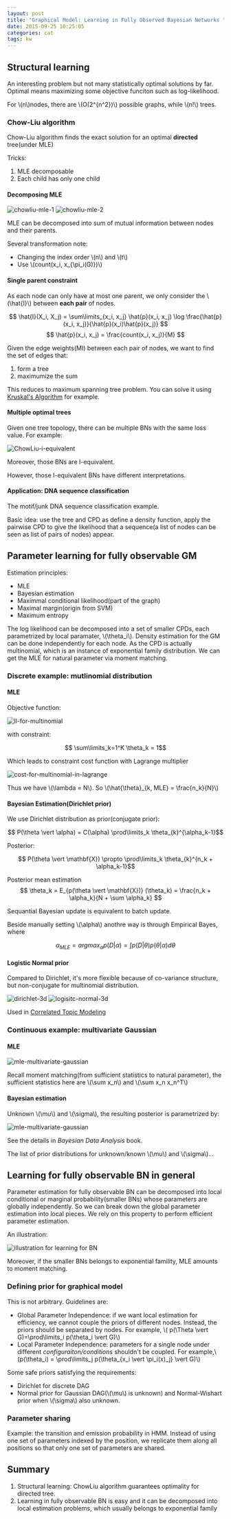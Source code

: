 ```yaml
---
layout: post
title: "Graphical Model: Learning in Fully Observed Bayesian Networks "
date: 2015-09-25 10:25:05
categories: cat
tags: kw
---
```


## Structural learning

An interesting problem but not many statistically optimal solutions by far. Optimal means maximizing some objective funciton such as log-likelihood.

For \\(n\\)nodes, there are \\(O(2^{n^2})\\) possible graphs, while \\(n!\\) trees.

### Chow-Liu algorithm

Chow-Liu algorithm finds the exact solution for an optimal **directed** tree(under MLE)

Tricks:

1. MLE decomposable
2. Each child has only one child

#### Decomposing MLE

![chowliu-mle-1](/assets/images/pgm/chowliu-mle-decompose-1.png)
![chowliu-mle-2](/assets/images/pgm/chowliu-mle-decompose-2.png)

MLE can be decomposed into sum of mutual information between nodes and their parents.

Several transformation note:

- Changing the index order \\(n\\) and \\(t\\)
- Use \\(count(x_i, x_{\pi_i(G)})\\)


#### Single parent constraint

As each node can only have at most one parent, we only consider the \\(\hat{I}\\) between **each pair** of nodes.

$$
\hat{I}(X_i, X_j) = \sum\limits_{x_i, x_j} \hat{p}(x_i, x_j) \log \frac{\hat{p}(x_i, x_j)}{\hat{p}(x_i)\hat{p}(x_j)}
$$
$$
\hat{p}(x_i, x_j) = \frac{count(x_i, x_j)}{M}
$$

Given the edge weights(MI) between each pair of nodes, we want to find the set of edges that:

1. form a tree
2. maximumize the sum

This reduces to maximum spanning tree problem. You can solve it using [Kruskal's Algorithm](http://mathworld.wolfram.com/KruskalsAlgorithm.html) for example.

#### Multiple optimal trees

Given one tree topology, there can be multiple BNs with the same loss value. For example:

![ChowLiu-i-equivalent](/assets/images/pgm/chow-liu-i-equivalent.png)

Moreover, those BNs are I-equivalent.

However, those I-equivalent BNs have different interpretations.

#### Application: DNA sequence classification

The motif/junk DNA sequence classification example.

Basic idea: use the tree and CPD as define a density function, apply the pairwise CPD to give the likelihood that a sequence(a list of nodes can be seen as list of pairs of nodes) appear. 

## Parameter learning for fully observable GM

Estimation principles:

- MLE
- Bayesian estimation
- Maximmal conditional likelihood(part of the graph)
- Maximal margin(origin from SVM)
- Maximum entropy


The log likelihood can be decomposed into a set of smaller CPDs, each parametrized by local paramater, \\(\theta_i\\). Density estimation for the GM can be done independently for each node. As the CPD is actually multinomial, which is an instance of exponential family distribution. We can get the MLE for natural parameter via moment matching.

### Discrete example: mutlinomial distribution

#### MLE

Objective function:

![ll-for-multinomial](/assets/images/pgm/ll-for-multinomial.png)

with constraint:

$$ \sum\limits_k=1^K \theta_k = 1$$

Which leads to constraint cost function with Lagrange multiplier

![cost-for-multinomial-in-lagrange](/assets/images/pgm/cost-function-for-multinomial-in-lagrange-form.png)

Thus we have \\(\lambda = N\\). So \\(\hat{\theta}_{k, MLE} = \frac{n_k}{N}\\)

#### Bayesian Estimation(Dirichlet prior)

We use Dirichlet distribution as prior(conjugate prior):

$$ P(\theta \vert \alpha) = C(\alpha) \prod\limits_k \theta_{k}^{\alpha_k-1}$$

Posterior:

$$ P(\theta \vert \mathbf{X}) \propto  \prod\limits_k \theta_{k}^{n_k + \alpha_k-1}$$

Posterior mean estimation $$ \theta_k = E_{p(\theta \vert \mathbf{X})} (\theta_k) = \frac{n_k + \alpha_k}{N + \sum \alpha_k} $$

Sequantial Bayesian update is equivalent to batch update.

Beside manually setting \\(\alpha\\) anothre way is through Empirical Bayes, where

$$ \alpha_{MLE} = argmax_{\alpha} p(D | \alpha) = \int p(D \vert \theta) p(\theta \vert \alpha) d \theta$$

#### Logistic Normal prior

Compared to Dirichlet, it's more flexible because of co-variance structure, but non-conjugate for multinomial distribution.

![dirichlet-3d](/assets/images/pgm/dirichlet-3d.png)
![logisitc-normal-3d](/assets/images/pgm/logistic-normal-3d.png)

Used in [Correlated Topic Modeling](https://www.cs.princeton.edu/~blei/papers/BleiLafferty2006.pdf)


### Continuous example: multivariate Gaussian

#### MLE

![mle-multivariate-gaussian](/assets/images/pgm/mle-multivariate-gaussian.png)

Recall moment matching(from sufficient statistics to natural parameter), the sufficient statistics here are \\(\sum x_n\\) and \\(\sum x_n x_n^T\\)

#### Bayesian estimation

Unknown \\(\mu\\) and \\(\sigma\\), the resulting posterior is parametrized by:

![mle-multivariate-gaussian](/assets/images/pgm/bayesian-estimation-result-for-multivariat-gaussian.png)

See the details in *Bayesian Data Analysis* book.

The list of prior distributions for unknown/known \\(\mu\\) and \\(\sigma\\)...

## Learning for fully observable BN in general

Parameter estimation for fully observable BN can be decomposed into local conditional or marginal probability(smaller BNs) whose parameters are globally independently. So we can break down the global parameter estimation into local pieces. We rely on this property to perform efficient parameter estimation.

An illustration:

![illustration for learning for BN](/assets/images/pgm/parameter-estimation-for-BN-illustration.png)

Moreover, if the smaller BNs belongs to exponential famility, MLE amounts to moment matching.

### Defining prior for graphical model

This is not arbitrary. Guidelines are:

- Global Parameter Independence: if we want local estimation for efficiency, we cannot couple the priors of different nodes. Instead, the priors should be separated by nodes. For example, \\( p(\Theta \vert G)=\prod\limits_i p(\theta_i \vert G)\\)
- Local Parameter Independence: parameters for a single node under different *configuraiton/conditions* shouldn't be coupled. For example,\\(p(\theta_i) = \prod\limits_j p(\theta_{x_i \vert \pi_i(x)_j} \vert G)\\)

Some safe priors satisfying the requirements:

- Dirichlet for discrete DAG
- Normal prior for Gaussian DAG(\\(\mu\\) is unknown) and Normal-Wishart prior when \\(\sigma\\) also unknown.

### Parameter sharing

Example: the transition and emission probability in HMM. Instead of using one set of parameters indexed by the position, we replicate them along all positions so that only one set of parameters are shared.

## Summary

1. Structural learning: ChowLiu algorithm guarantees optimality for directed tree.
2. Learning in fully observable BN is easy and it can be decomposed into local estimation problems, which usually belongs to exponential family


